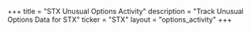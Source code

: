 +++
title = "STX Unusual Options Activity"
description = "Track Unusual Options Data for STX"
ticker = "STX"
layout = "options_activity"
+++

